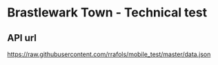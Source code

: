 # Brastlewark Town - Technical test

## API url
https://raw.githubusercontent.com/rrafols/mobile_test/master/data.json

